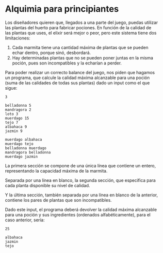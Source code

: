 # Alquimia para principiantes
Los diseñadores quieren que, llegados a una parte del juego, puedas utilizar las plantas del huerto para fabricar pociones. En función de la calidad de las plantas que uses, el elixir será mejor o peor, pero este sistema tiene dos limitaciones:

1. Cada marmita tiene una cantidad máxima de plantas que se pueden echar dentro, porque sinó, desbordará.
2. Hay determinadas plantas que no se pueden poner juntas en la misma poción, pues son incompatibles y la echarían a perder.

Para poder realizar un correcto balance del juego, nos piden que hagamos un programa, que calcule la calidad máxima alcanzable para una poción (suma de las calidades de todas sus plantas) dado un input como el que sigue:

    3
    
    belladonna 5
    mandragora 2
    loto 3
    muerdago 15
    tejo 7
    albahaca 9
    jazmin 9
    
    muerdago albahaca
    muerdago tejo 
    belladonna muerdago 
    mandragora belladonna 
    muerdago jazmin 

La primera sección se compone de una única línea que contiene un entero, representando la capacidad máxima de la marmita.

Separada por una línea en blanco, la segunda sección, que especifica para cada planta disponible su nivel de calidad.

Y la última sección, también separada por una línea en blanco de la anterior, contiene los pares de plantas que son incompatibles.

Dado este input, el programa deberá devolver la calidad máxima alcanzable para una poción y sus ingredientes (ordenados alfabéticamente), para el caso anterior, sería:

    25
    
    albahaca
    jazmin
    tejo

